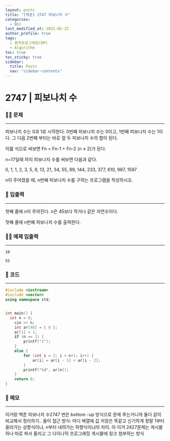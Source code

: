 ```yaml
---
layout: posts
title: "[백준] 2747 피보나치 수"
categories:
  - BOJ
last_modified_at: 2021-02-22
author_profile: true
tags:
  - 동적프로그래밍(DP)
  - Algorithm
toc: true
toc_sticky: true
sidebar:
  title: Posts
  nav: "sidebar-contents"
---
```


# 2747 | 피보나치 수


### 🙋‍♀️ 문제

-----

피보나치 수는 0과 1로 시작한다. 0번째 피보나치 수는 0이고, 1번째 피보나치 수는 1이다. 그 다음 2번째 부터는 바로 앞 두 피보나치 수의 합이 된다.

이를 식으로 써보면 Fn = Fn-1 + Fn-2 (n ≥ 2)가 된다.

n=17일때 까지 피보나치 수를 써보면 다음과 같다.

0, 1, 1, 2, 3, 5, 8, 13, 21, 34, 55, 89, 144, 233, 377, 610, 987, 1597

n이 주어졌을 때, n번째 피보나치 수를 구하는 프로그램을 작성하시오.

### 🙌 입출력

-----

첫째 줄에 n이 주어진다. n은 45보다 작거나 같은 자연수이다.

첫째 줄에 n번째 피보나치 수를 출력한다.

### 🙋‍♂️ 예제 입출력

-----

```
10
```

```
55
```


### 🚀 코드

-----

```c++
#include <iostream>
#include <vector>
using namespace std;


int main() {
  int n = 0;
	cin >> n;
	int ar[46] = { 0 };
	ar[1] = 1;
	if (n == 1) {
		printf("1");
	}
	else {
		for (int i = 2; i < n+1; i++) {
			ar[i] = ar[i - 1] + ar[i - 2];
		}
		printf("%d", ar[n]);
	}
	return 0;
}
```

### 🌠 메모

-----




이거랑 백준 피보나치 수2747 번은 bottom -up 방식으로 문제 푸는거니까
둘다 같이 비교해서 정리하기..
둘이 접근 방식: 어디 배열에 값 저장은 똑같고 신기하게 정말 1부터 올라가는 상향식이냐, n부터 내려가는 하향식이냐의 차이.
아 이거 2427문제는 게시물 하나 따로 파서 올리고 그 다이나믹 프로그래밍 게시물에 링크 첨부하는 방식
